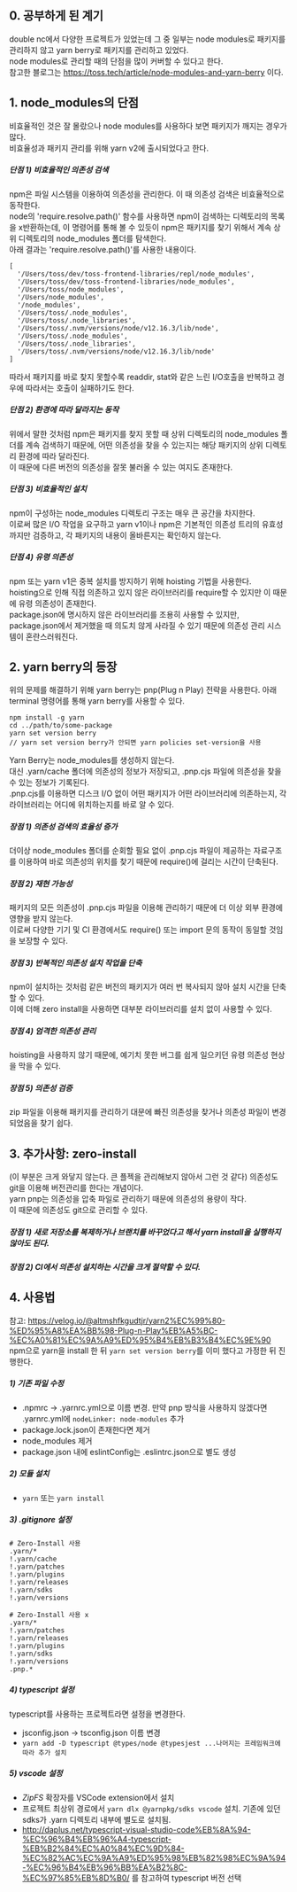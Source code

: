 ## 0. 공부하게 된 계기
double nc에서 다양한 프로젝트가 있었는데 그 중 일부는 node modules로 패키지를 관리하지 않고 yarn berry로 패키지를 관리하고 있었다.  
node modules로 관리할 때의 단점을 많이 커버할 수 있다고 한다.  
참고한 블로그는 https://toss.tech/article/node-modules-and-yarn-berry 이다.
  
## 1. node_modules의 단점
비효율적인 것은 잘 몰랐으나 node modules를 사용하다 보면 패키지가 깨지는 경우가 많다.  
비효율성과 패키지 관리를 위해 yarn v2에 출시되었다고 한다.  

##### 단점 1) 비효율적인 의존성 검색
npm은 파일 시스템을 이용하여 의존성을 관리한다. 이 때 의존성 검색은 비효율적으로 동작한다.  
node의 'require.resolve.path()' 함수를 사용하면 npm이 검색하는 디렉토리의 목록을 x반환하는데, 이 명령어를 통해 볼 수 있듯이 npm은 패키지를 찾기 위해서 계속 상위 디렉토리의 node_modules 폴더를 탐색한다.  
아래 결과는 'require.resolve.path()'를 사용한 내용이다.  
```
[
  '/Users/toss/dev/toss-frontend-libraries/repl/node_modules',
  '/Users/toss/dev/toss-frontend-libraries/node_modules',
  '/Users/toss/node_modules',
  '/Users/node_modules',
  '/node_modules',
  '/Users/toss/.node_modules',
  '/Users/toss/.node_libraries',
  '/Users/toss/.nvm/versions/node/v12.16.3/lib/node',
  '/Users/toss/.node_modules',
  '/Users/toss/.node_libraries',
  '/Users/toss/.nvm/versions/node/v12.16.3/lib/node'
]
```
따라서 패키지를 바로 찾지 못할수록 readdir, stat와 같은 느린 I/O호출을 반복하고 경우에 따라서는 호출이 실패하기도 한다.

##### 단점 2) 환경에 따라 달라지는 동작
위에서 말한 것처럼 npm은 패키지를 찾지 못할 때 상위 디렉토리의 node_modules 폴더를 계속 검색하기 때문에, 어떤 의존성을 찾을 수 있는지는 해당 패키지의 상위 디렉토리 환경에 따라 달라진다.  
이 때문에 다른 버전의 의존성을 잘못 불러올 수 있는 여지도 존재한다.  

##### 단점 3) 비효율적인 설치
npm이 구성하는 node_modules 디렉토리 구조는 매우 큰 공간을 차지한다.  
이로써 많은 I/O 작업을 요구하고 yarn v1이나 npm은 기본적인 의존성 트리의 유효성까지만 검증하고, 각 패키지의 내용이 올바른지는 확인하지 않는다.

##### 단점 4) 유령 의존성
npm 또는 yarn v1은 중복 설치를 방지하기 위해 hoisting 기법을 사용한다.  
hoisting으로 인해 직접 의존하고 있지 않은 라이브러리를 require할 수 있지만 이 때문에 유령 의존성이 존재한다.  
package.json에 명시하지 않은 라이브러리를 조용히 사용할 수 있지만, package.json에서 제거했을 때 의도치 않게 사라질 수 있기 때문에 의존성 관리 시스템이 혼란스러워진다.

## 2. yarn berry의 등장
위의 문제를 해결하기 위해 yarn berry는 pnp(Plug n Play) 전략을 사용한다. 아래 terminal 명령어를 통해 yarn berry를 사용할 수 있다.

```
npm install -g yarn
cd ../path/to/some-package
yarn set version berry
// yarn set version berry가 안되면 yarn policies set-version을 사용
```

Yarn Berry는 node_modules를 생성하지 않는다.  
대신 .yarn/cache 폴더에 의존성의 정보가 저장되고, .pnp.cjs 파일에 의존성을 찾을 수 있는 정보가 기록된다.  
.pnp.cjs를 이용하면 디스크 I/O 없이 어떤 패키지가 어떤 라이브러리에 의존하는지, 각 라이브러리는 어디에 위치하는지를 바로 알 수 있다.  

##### 장점 1) 의존성 검색의 효율성 증가
더이상 node_modules 폴더를 순회할 필요 없이 .pnp.cjs 파일이 제공하는 자료구조를 이용하여 바로 의존성의 위치를 찾기 때문에 require()에 걸리는 시간이 단축된다.

##### 장점 2) 재현 가능성
패키지의 모든 의존성이 .pnp.cjs 파일을 이용해 관리하기 때문에 더 이상 외부 환경에 영향을 받지 않는다.  
이로써 다양한 기기 및 CI 환경에서도 require() 또는 import 문의 동작이 동일할 것임을 보장할 수 있다.

##### 장점 3) 반복적인 의존성 설치 작업을 단축
npm이 설치하는 것처럼 같은 버전의 패키지가 여러 번 복사되지 않아 설치 시간을 단축할 수 있다.  
이에 더해 zero install을 사용하면 대부분 라이브러리를 설치 없이 사용할 수 있다.

##### 장점 4) 엄격한 의존성 관리
hoisting을 사용하지 않기 때문에, 예기치 못한 버그를 쉽게 일으키던 유령 의존성 현상을 막을 수 있다.

##### 장점 5) 의존성 검증
zip 파일을 이용해 패키지를 관리하기 대문에 빠진 의존성을 찾거나 의존성 파일이 변경되었음을 찾기 쉽다.
  
## 3. 추가사항: zero-install
(이 부분은 크게 와닿지 않는다. 큰 플젝을 관리해보지 않아서 그런 것 같다)
의존성도 git을 이용해 버전관리를 한다는 개념이다.  
yarn pnp는 의존성을 압축 파일로 관리하기 때문에 의존성의 용량이 작다.  
이 때문에 의존성도 git으로 관리할 수 있다.  

##### 장점 1) 새로 저장소를 복제하거나 브랜치를 바꾸었다고 해서 yarn install을 실행하지 않아도 된다.
##### 장점 2) CI에서 의존성 설치하는 시간을 크게 절약할 수 있다.

## 4. 사용법
참고: https://velog.io/@altmshfkgudtjr/yarn2%EC%99%80-%ED%95%A8%EA%BB%98-Plug-n-Play%EB%A5%BC-%EC%A0%81%EC%9A%A9%ED%95%B4%EB%B3%B4%EC%9E%90  
npm으로 yarn을 install 한 뒤 `yarn set version berry`를 이미 했다고 가정한 뒤 진행한다.

##### 1) 기존 파일 수정
* .npmrc -> .yarnrc.yml으로 이름 변경. 만약 pnp 방식을 사용하지 않겠다면 .yarnrc.yml에 `nodeLinker: node-modules` 추가
* package.lock.json이 존재한다면 제거
* node_modules 제거
* package.json 내에 eslintConfig는 .eslintrc.json으로 별도 생성

##### 2) 모듈 설치
* `yarn` 또는 `yarn install`

##### 3) .gitignore 설정
```
# Zero-Install 사용
.yarn/*
!.yarn/cache
!.yarn/patches
!.yarn/plugins
!.yarn/releases
!.yarn/sdks
!.yarn/versions

# Zero-Install 사용 x
.yarn/*
!.yarn/patches
!.yarn/releases
!.yarn/plugins
!.yarn/sdks
!.yarn/versions
.pnp.*
```

##### 4) typescript 설정
typescript를 사용하는 프로젝트라면 설정을 변경한다.  

* jsconfig.json -> tsconfig.json 이름 변경
* `yarn add -D typescript @types/node @typesjest ...나머지는 프레임워크에 따라 추가 설치`

##### 5) vscode 설정

* _ZipFS_ 확장자를 VSCode extension에서 설치
* 프로젝트 최상위 경로에서 `yarn dlx @yarnpkg/sdks vscode` 설치. 기존에 있던 sdks가 .yarn 디렉토리 내부에 별도로 설치됨.
* http://daplus.net/typescript-visual-studio-code%EB%8A%94-%EC%96%B4%EB%96%A4-typescript-%EB%B2%84%EC%A0%84%EC%9D%84-%EC%82%AC%EC%9A%A9%ED%95%98%EB%82%98%EC%9A%94-%EC%96%B4%EB%96%BB%EA%B2%8C-%EC%97%85%EB%8D%B0/ 를 참고하여 typescript 버전 선택

